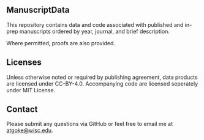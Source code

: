 ## ManuscriptData
This repository contains data and code associated with published and in-prep manuscripts ordered by year, journal, and brief description.

Where permitted, proofs are also provided.

## Licenses
Unless otherwise noted or required by publishing agreement, data products are licensed under CC-BY-4.0.  Accompanying code are licensed seperately under MIT License.

## Contact
Please submit any questions via GitHub or feel free to email me at atgoke@wisc.edu.







 
